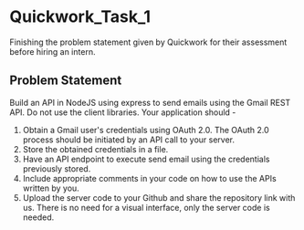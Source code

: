 # Quickwork_Task_1
Finishing the problem statement given by Quickwork for their assessment before hiring an intern.

## Problem Statement
Build an API in NodeJS using express to send emails using the Gmail REST API. Do not use the client libraries.
Your application should -

1. Obtain a Gmail user's credentials using OAuth 2.0. The OAuth 2.0 process should be initiated by an API call to your server.
2. Store the obtained credentials in a file.
3. Have an API endpoint to execute send email using the credentials previously stored.
4. Include appropriate comments in your code on how to use the APIs written by you.
5. Upload the server code to your Github and share the repository link with us. There is no need for a visual interface, only the server code is needed.
